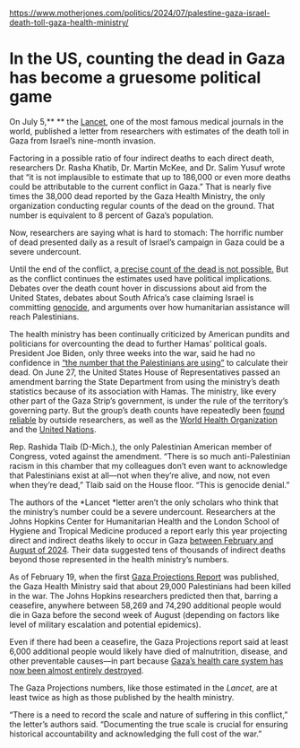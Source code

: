 https://www.motherjones.com/politics/2024/07/palestine-gaza-israel-death-toll-gaza-health-ministry/

# In the US, counting the dead in Gaza has become a gruesome political game

On July 5,** ** the [ Lancet](https://www.thelancet.com/journals/lancet/article/PIIS0140-6736(24)01169-3/fulltext), one of the most famous medical journals in the world, published a letter from researchers with estimates of the death toll in Gaza from Israel’s nine-month invasion.

Factoring in a possible ratio of four indirect deaths to each direct death, researchers Dr. Rasha Khatib, Dr. Martin McKee, and Dr. Salim Yusuf wrote that “it is not implausible to estimate that up to 186,000 or even more deaths could be attributable to the current conflict in Gaza.” That is nearly five times the 38,000 dead reported by the Gaza Health Ministry, the only organization conducting regular counts of the dead on the ground. That number is equivalent to 8 percent of Gaza’s population.

Now, researchers are saying what is hard to stomach: The horrific number of dead presented daily as a result of Israel’s campaign in Gaza could be a severe undercount.

Until the end of the conflict, a[ precise count of the dead is not possible.](https://www.bbc.com/news/world-41038987) But as the conflict continues the estimates used have political implications. Debates over the death count hover in discussions about aid from the United States, debates about South Africa’s case claiming Israel is committing [genocide](https://www.motherjones.com/politics/2024/06/israel-palestine-gaza-genocide-war-crimes-icj-south-africa-raphael-lemkin/), and arguments over how humanitarian assistance will reach Palestinians.

The health ministry has been continually criticized by American pundits and politicians for overcounting the dead to further Hamas’ political goals. President Joe Biden, only three weeks into the war, said he had no confidence in [“the number that the Palestinians are using”](https://www.aljazeera.com/news/liveblog/2023/10/24/israel-hamas-war-live-fuel-shortfall-could-force-un-to-halt-work-in-gaza-2) to calculate their dead. On June 27, the United States House of Representatives passed an amendment barring the State Department from using the ministry’s death statistics because of its association with Hamas. The ministry, like every other part of the Gaza Strip’s government, is under the rule of the territory’s governing party. But the group’s death counts have repeatedly been [found reliable](https://www.thelancet.com/journals/lancet/article/PIIS0140-6736(23)02713-7/fulltext) by outside researchers, as well as the [World Health Organization](https://www.reuters.com/world/middle-east/nothing-wrong-with-gaza-death-toll-figures-who-says-2024-05-14/) and the [United Nations](https://www.aljazeera.com/news/2023/10/27/un-says-gaza-health-ministry-death-tolls-in-previous-wars).

Rep. Rashida Tlaib (D-Mich.), the only Palestinian American member of Congress, voted against the amendment. “There is so much anti-Palestinian racism in this chamber that my colleagues don’t even want to acknowledge that Palestinians exist at all—not when they’re alive, and now, not even when they’re dead,” Tlaib said on the House floor. “This is genocide denial.”

The authors of the *Lancet *letter aren’t the only scholars who think that the ministry’s number could be a severe undercount. Researchers at the Johns Hopkins Center for Humanitarian Health and the London School of Hygiene and Tropical Medicine produced a report early this year projecting direct and indirect deaths likely to occur in Gaza [between February and August of 2024](https://gaza-projections.org/). Their data suggested tens of thousands of indirect deaths beyond those represented in the health ministry’s numbers.

As of February 19, when the first [Gaza Projections Report](https://gaza-projections.org/gaza_projections_report.pdf) was published, the Gaza Health Ministry said that about 29,000 Palestinians had been killed in the war. The Johns Hopkins researchers predicted then that, barring a ceasefire, anywhere between 58,269 and 74,290 additional people would die in Gaza before the second week of August (depending on factors like level of military escalation and potential epidemics).

Even if there had been a ceasefire, the Gaza Projections report said at least 6,000 additional people would likely have died of malnutrition, disease, and other preventable causes—in part because [Gaza’s health care system has now been almost entirely destroyed](https://www.reuters.com/investigates/special-report/israel-palestinians-gaza-health/).

The Gaza Projections numbers, like those estimated in the *Lancet*, are at least twice as high as those published by the health ministry.

“There is a need to record the scale and nature of suffering in this conflict,” the letter’s authors said. “Documenting the true scale is crucial for ensuring historical accountability and acknowledging the full cost of the war.”
